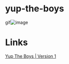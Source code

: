 # yup-the-boys
gif![image](https://user-images.githubusercontent.com/45837879/120960670-32779000-c711-11eb-85a8-b0fa08f93c20.png)
# Links

[ Yup The Boys | Version 1](https://tannercarter.github.io/yup-the-boys/)
